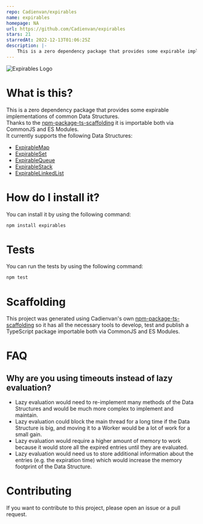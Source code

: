 ```yaml
---
repo: Cadienvan/expirables
name: expirables
homepage: NA
url: https://github.com/Cadienvan/expirables
stars: 21
starredAt: 2022-12-13T01:06:25Z
description: |-
    This is a zero dependency package that provides some expirable implementations of common Data Structures. 
---
```


![Expirables Logo](./expirables.png)

# What is this?

This is a zero dependency package that provides some expirable implementations of common Data Structures.  
Thanks to the [npm-package-ts-scaffolding](https://github.com/Cadienvan/npm-package-ts-scaffolding) it is importable both via CommonJS and ES Modules.  
It currently supports the following Data Structures:

- [ExpirableMap](./packages/website/docs/map.md)
- [ExpirableSet](./packages/website/docs/set.md)
- [ExpirableQueue](./packages/website/docs/queue.md)
- [ExpirableStack](./packages/website/docs/stack.md)
- [ExpirableLinkedList](./packages/website/docs/linked-list.md)

# How do I install it?

You can install it by using the following command:

```bash
npm install expirables
```

# Tests

You can run the tests by using the following command:

```bash
npm test
```

# Scaffolding

This project was generated using Cadienvan's own [npm-package-ts-scaffolding](https://github.com/Cadienvan/npm-package-ts-scaffolding) so it has all the necessary tools to develop, test and publish a TypeScript package importable both via CommonJS and ES Modules.

# FAQ

## Why are you using timeouts instead of lazy evaluation?

- Lazy evaluation would need to re-implement many methods of the Data Structures and would be much more complex to implement and maintain.
- Lazy evaluation could block the main thread for a long time if the Data Structure is big, and moving it to a Worker would be a lot of work for a small gain.
- Lazy evaluation would require a higher amount of memory to work because it would store all the expired entries until they are evaluated.
- Lazy evaluation would need us to store additional information about the entries (e.g. the expiration time) which would increase the memory footprint of the Data Structure.

# Contributing

If you want to contribute to this project, please open an issue or a pull request.
